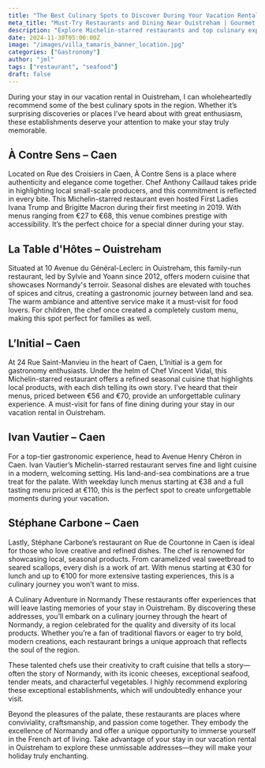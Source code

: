 ```yaml
---
title: "The Best Culinary Spots to Discover During Your Vacation Rental Stay in Ouistreham"
meta_title: "Must-Try Restaurants and Dining Near Ouistreham | Gourmet Guide"
description: "Explore Michelin-starred restaurants and top culinary experiences near Ouistreham. Your ultimate guide to elevating your vacation rental stay with exceptional dining in Normandy."
date: 2024-11-30T05:00:00Z
image: "/images/villa_tamaris_banner_location.jpg"
categories: ["Gastronomy"]
author: "jml"
tags: ["restaurant", "seafood"]
draft: false
---
```



During your stay in our vacation rental in Ouistreham, I can wholeheartedly recommend some of the best culinary spots in the region. Whether it’s surprising discoveries or places I’ve heard about with great enthusiasm, these establishments deserve your attention to make your stay truly memorable.

<h2> À Contre Sens – Caen</h2>
Located on Rue des Croisiers in Caen, À Contre Sens is a place where authenticity and elegance come together. Chef Anthony Caillaud takes pride in highlighting local small-scale producers, and this commitment is reflected in every bite. This Michelin-starred restaurant even hosted First Ladies Ivana Trump and Brigitte Macron during their first meeting in 2019. With menus ranging from €27 to €68, this venue combines prestige with accessibility. It’s the perfect choice for a special dinner during your stay.

<h2>La Table d'Hôtes – Ouistreham</h2>
Situated at 10 Avenue du Général-Leclerc in Ouistreham, this family-run restaurant, led by Sylvie and Yoann since 2012, offers modern cuisine that showcases Normandy's terroir. Seasonal dishes are elevated with touches of spices and citrus, creating a gastronomic journey between land and sea. The warm ambiance and attentive service make it a must-visit for food lovers. For children, the chef once created a completely custom menu, making this spot perfect for families as well.

<h2>L’Initial – Caen</h2>
At 24 Rue Saint-Manvieu in the heart of Caen, L’Initial is a gem for gastronomy enthusiasts. Under the helm of Chef Vincent Vidal, this Michelin-starred restaurant offers a refined seasonal cuisine that highlights local products, with each dish telling its own story. I’ve heard that their menus, priced between €56 and €70, provide an unforgettable culinary experience. A must-visit for fans of fine dining during your stay in our vacation rental in Ouistreham.

<h2>Ivan Vautier – Caen</h2>
For a top-tier gastronomic experience, head to Avenue Henry Chéron in Caen. Ivan Vautier’s Michelin-starred restaurant serves fine and light cuisine in a modern, welcoming setting. His land-and-sea combinations are a true treat for the palate. With weekday lunch menus starting at €38 and a full tasting menu priced at €110, this is the perfect spot to create unforgettable moments during your vacation.

<h2>Stéphane Carbone – Caen</h2>
Lastly, Stéphane Carbone’s restaurant on Rue de Courtonne in Caen is ideal for those who love creative and refined dishes. The chef is renowned for showcasing local, seasonal products. From caramelized veal sweetbread to seared scallops, every dish is a work of art. With menus starting at €30 for lunch and up to €100 for more extensive tasting experiences, this is a culinary journey you won’t want to miss.

A Culinary Adventure in Normandy
These restaurants offer experiences that will leave lasting memories of your stay in Ouistreham. By discovering these addresses, you’ll embark on a culinary journey through the heart of Normandy, a region celebrated for the quality and diversity of its local products. Whether you’re a fan of traditional flavors or eager to try bold, modern creations, each restaurant brings a unique approach that reflects the soul of the region.

These talented chefs use their creativity to craft cuisine that tells a story—often the story of Normandy, with its iconic cheeses, exceptional seafood, tender meats, and characterful vegetables. I highly recommend exploring these exceptional establishments, which will undoubtedly enhance your visit.

Beyond the pleasures of the palate, these restaurants are places where conviviality, craftsmanship, and passion come together. They embody the excellence of Normandy and offer a unique opportunity to immerse yourself in the French art of living. Take advantage of your stay in our vacation rental in Ouistreham to explore these unmissable addresses—they will make your holiday truly enchanting.